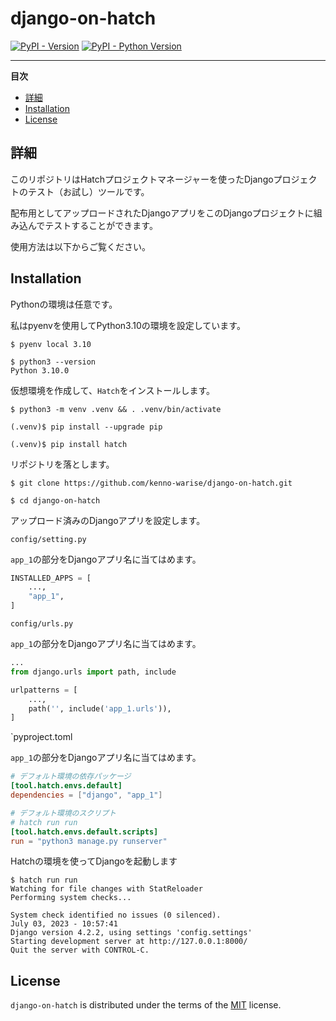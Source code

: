# django-on-hatch

[![PyPI - Version](https://img.shields.io/pypi/v/django-hatch.svg)](https://pypi.org/project/django-hatch)
[![PyPI - Python Version](https://img.shields.io/pypi/pyversions/django-hatch.svg)](https://pypi.org/project/django-hatch)

-----

**目次**

- [詳細](#詳細)
- [Installation](#installation)
- [License](#license)

## 詳細

このリポジトリはHatchプロジェクトマネージャーを使ったDjangoプロジェクトのテスト（お試し）ツールです。

配布用としてアップロードされたDjangoアプリをこのDjangoプロジェクトに組み込んでテストすることができます。

使用方法は以下からご覧ください。

## Installation

Pythonの環境は任意です。

私はpyenvを使用してPython3.10の環境を設定しています。

```console
$ pyenv local 3.10

$ python3 --version
Python 3.10.0
```

仮想環境を作成して、`Hatch`をインストールします。

```console
$ python3 -m venv .venv && . .venv/bin/activate

(.venv)$ pip install --upgrade pip

(.venv)$ pip install hatch
```

リポジトリを落とします。

```console
$ git clone https://github.com/kenno-warise/django-on-hatch.git

$ cd django-on-hatch
```

アップロード済みのDjangoアプリを設定します。

`config/setting.py`

`app_1`の部分をDjangoアプリ名に当てはめます。

```python
INSTALLED_APPS = [
    ...,
    "app_1",
]
```

`config/urls.py`

`app_1`の部分をDjangoアプリ名に当てはめます。

```python
...
from django.urls import path, include

urlpatterns = [
    ...,
    path('', include('app_1.urls')),
]
```

`pyproject.toml

`app_1`の部分をDjangoアプリ名に当てはめます。

```toml
# デフォルト環境の依存パッケージ
[tool.hatch.envs.default]
dependencies = ["django", "app_1"]

# デフォルト環境のスクリプト
# hatch run run
[tool.hatch.envs.default.scripts]
run = "python3 manage.py runserver"
```

Hatchの環境を使ってDjangoを起動します

```console
$ hatch run run
Watching for file changes with StatReloader
Performing system checks...

System check identified no issues (0 silenced).
July 03, 2023 - 10:57:41
Django version 4.2.2, using settings 'config.settings'
Starting development server at http://127.0.0.1:8000/
Quit the server with CONTROL-C.
```

## License

`django-on-hatch` is distributed under the terms of the [MIT](https://spdx.org/licenses/MIT.html) license.
